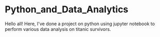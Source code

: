# Python_and_Data_Analytics

Hello all!
 Here, I've done a project on python using jupyter notebook to perform various data analysis on titanic survivors. 
